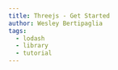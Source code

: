 ```yaml
---
title: Threejs - Get Started
author: Wesley Bertipaglia
tags:
  - lodash
  - library
  - tutorial
---
```

